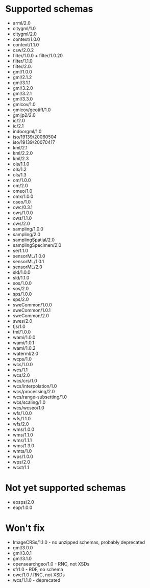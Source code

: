 # Supported schemas

* arml/2.0
* citygml/1.0
* citygml/2.0
* context/1.0.0
* context/1.1.0
* csw/2.0.2
* filter/1.0.0 + filter/1.0.20
* filter/1.1.0
* filter/2.0.
* gml/1.0.0
* gml/2.1.2
* gml/3.1.1
* gml/3.2.0
* gml/3.2.1
* gml/3.3.0
* gmlcov/1.0
* gmlcov/geotiff/1.0
* gmljp2/2.0
* ic/2.0
* ic/2.1
* indoorgml/1.0
* iso/19139/20060504
* iso/19139/20070417
* kml/2.1
* kml/2.2.0
* kml/2.3
* ols/1.1.0
* ols/1.2
* ols/1.3
* om/1.0.0
* om/2.0
* omeo/1.0
* omx/1.0.0
* oseo/1.0
* owc/0.3.1
* ows/1.0.0
* ows/1.1.0
* ows/2.0
* sampling/1.0.0
* sampling/2.0
* samplingSpatial/2.0
* samplingSpecimen/2.0
* se/1.1.0
* sensorML/1.0.0
* sensorML/1.0.1
* sensorML/2.0
* sld/1.0.0
* sld/1.1.0
* sos/1.0.0
* sos/2.0
* sps/1.0.0
* sps/2.0
* sweCommon/1.0.0
* sweCommon/1.0.1
* sweCommon/2.0
* swes/2.0
* tjs/1.0
* tml/1.0.0
* wami/1.0.0
* wami/1.0.1
* wami/1.0.2
* waterml/2.0
* wcps/1.0
* wcs/1.0.0
* wcs/1.1
* wcs/2.0
* wcs/crs/1.0
* wcs/interpolation/1.0
* wcs/processing/2.0
* wcs/range-subsetting/1.0
* wcs/scaling/1.0
* wcs/wcseo/1.0
* wfs/1.0.0
* wfs/1.1.0
* wfs/2.0
* wms/1.0.0
* wms/1.1.0
* wms/1.1.1
* wms/1.3.0
* wmts/1.0
* wps/1.0.0
* wps/2.0
* wcst/1.1

# Not yet supported schemas

* eosps/2.0
* eop/1.0.0

# Won't fix

* ImageCRSs/1.1.0 - no unzipped schemas, probably deprecated
* gml/3.0.0
* gml/3.0.1
* gml/3.1.0
* opensearchgeo/1.0 - RNC, not XSDs
* sf/1.0 - RDF, no schema
* owc/1.0 / RNC, not XSDs
* wcs/1.1.0 - deprecated

